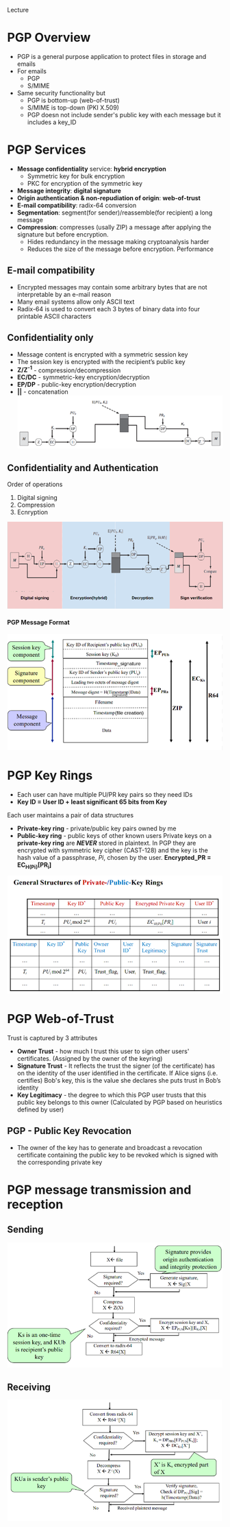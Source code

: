 Lecture

# PGP Overview
- PGP is a general purpose application to protect files in storage and emails
- For emails
	- PGP
	- S/MIME
- Same security functionality but
	- PGP is bottom-up (web-of-trust)
	- S/MIME is top-down (PKI X.509)
	- PGP doesn not include sender's public key with each message but it includes a key_ID

# PGP Services
- **Message confidentiality** service: **hybrid encryption**
	- Symmetric key for bulk encryption
	- PKC for encryption of the symmetric key
- **Message integrity**: **digital signature**
- **Origin authentication & non-repudiation of origin**: **web-of-trust**
- **E-mail compatibility**: radix-64 conversion
- **Segmentation**: segment(for sender)/reassemble(for recipient) a long message
- **Compression**: compresses (usally ZIP) a message after applying the signature but before encryption.
	- Hides redundancy in the message making cryptoanalysis harder
	- Reduces the size of the message before encryption. Performance
## E-mail compatibility
- Encrypted messages may contain some arbitrary bytes that are not interpretable by an e-mail reason
- Many email systems allow only ASCII text
- Radix-64 is used to convert each 3 bytes of binary data into four printable ASCII characters

## Confidentiality only
- Message content is encrypted with a symmetric session key
- The session key is encrypted with the recipient’s public key
- **Z/Z<sup>-1</sup>** - compression/decompression
- **EC/DC** - symmetric-key encryption/decryption
- **EP/DP** - public-key encryption/decryption
- **||** - concatenation
![1bf8e544b65c827fd41ef54aa7d13cc7.png](../_resources/ab86787f5d5f4f428db1ad30092378df.png)
## Confidentiality and Authentication
Order of operations
1. Digital signing
2. Compression
3. Ecnryption

![fc10ecb48b020ce854cb5fb9faee3c6b.png](../_resources/a969308831f844ac8c550f7274de1511.png)

#### PGP Message Format
![1f0b12f0373ab9c52be28c9b6010d2ac.png](../_resources/22c5782d8b74493a960643d919a1171a.png)

# PGP Key Rings
- Each user can have multiple PU/PR key pairs so they need IDs
- **Key ID = User ID + least significant 65 bits from Key**

Each user maintains a pair of data structures
- **Private-key ring** - private/public key pairs owned by me
- **Public-key ring** - public keys of other known users
Private keys on a **private-key ring** are ***NEVER*** stored in plaintext. In PGP they are encrypted with symmetric key cipher (CAST-128) and the key is the hash value of a passphrase, *Pi*, chosen by the user.
**Encrypted_PR = EC<sub>H(Pi)</sub>[PR<sub>i</sub>]**

![3194b15d776936e1df978107e94d9b30.png](../_resources/c045a698463c49a292f7451d60f14a1d.png)

# PGP Web-of-Trust
Trust is captured by 3 attributes
- **Owner Trust** - how much I trust this user to sign other users' certificates. (Assigned by the owner of the keyring)
- **Signature Trust** - It reflects the trust the signer (of the certificate) has on the identity of the user identified in the certificate. If Alice signs (i.e. certifies) Bob's key, this is the value she declares she puts trust in Bob’s identity
- **Key Legitimacy** - the degree to which this PGP user trusts that this public key belongs to this owner (Calculated by PGP based on heuristics defined by user)

## PGP - Public Key Revocation
- The owner of the key has to generate and broadcast a revocation certificate containing the public key to be revoked which is signed with the corresponding private key

# PGP message transmission and reception

## Sending
![d6546a4738c1cf2f8c803b9462201a86.png](../_resources/842b7432e3d94e6d9b141e439796306d.png)
## Receiving
![339ba18dd9221729127a254ddaa9579a.png](../_resources/3a1d6b43d5fd4eedadb1c32b12c92fa5.png)